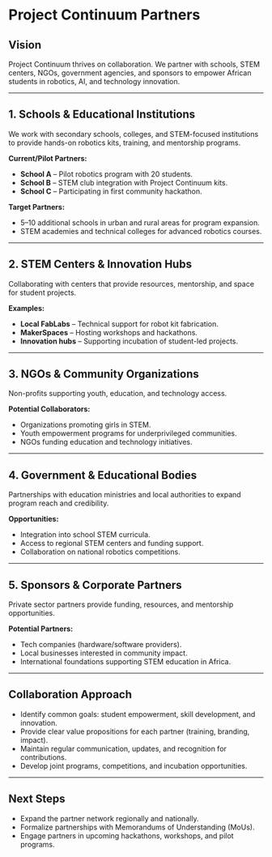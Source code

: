 # Project Continuum Partners

## Vision

Project Continuum thrives on collaboration. We partner with schools, STEM centers, NGOs, government agencies, and sponsors to empower African students in robotics, AI, and technology innovation.

---

## 1. Schools & Educational Institutions

We work with secondary schools, colleges, and STEM-focused institutions to provide hands-on robotics kits, training, and mentorship programs.

**Current/Pilot Partners:**
- **School A** – Pilot robotics program with 20 students.
- **School B** – STEM club integration with Project Continuum kits.
- **School C** – Participating in first community hackathon.

**Target Partners:**
- 5–10 additional schools in urban and rural areas for program expansion.
- STEM academies and technical colleges for advanced robotics courses.

---

## 2. STEM Centers & Innovation Hubs

Collaborating with centers that provide resources, mentorship, and space for student projects.

**Examples:**
- **Local FabLabs** – Technical support for robot kit fabrication.
- **MakerSpaces** – Hosting workshops and hackathons.
- **Innovation hubs** – Supporting incubation of student-led projects.

---

## 3. NGOs & Community Organizations

Non-profits supporting youth, education, and technology access.

**Potential Collaborators:**
- Organizations promoting girls in STEM.
- Youth empowerment programs for underprivileged communities.
- NGOs funding education and technology initiatives.

---

## 4. Government & Educational Bodies

Partnerships with education ministries and local authorities to expand program reach and credibility.

**Opportunities:**
- Integration into school STEM curricula.
- Access to regional STEM centers and funding support.
- Collaboration on national robotics competitions.

---

## 5. Sponsors & Corporate Partners

Private sector partners provide funding, resources, and mentorship opportunities.

**Potential Partners:**
- Tech companies (hardware/software providers).
- Local businesses interested in community impact.
- International foundations supporting STEM education in Africa.

---

## Collaboration Approach

- Identify common goals: student empowerment, skill development, and innovation.
- Provide clear value propositions for each partner (training, branding, impact).
- Maintain regular communication, updates, and recognition for contributions.
- Develop joint programs, competitions, and incubation opportunities.

---

## Next Steps

- Expand the partner network regionally and nationally.
- Formalize partnerships with Memorandums of Understanding (MoUs).
- Engage partners in upcoming hackathons, workshops, and pilot programs.
